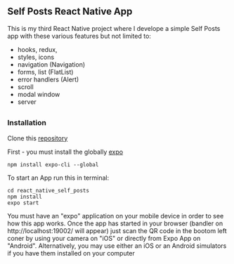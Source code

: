 ## Self Posts React Native App
This is my third React Native project where I develope a simple Self Posts app with these various features but not limited to:
* hooks, redux, 
* styles, icons
* navigation (Navigation)
* forms, list (FlatList)
* error handlers (Alert)
* scroll
* modal window
* server

##
### Installation
Clone this [repository](https://github.com/fufylev/react_native_self_posts)


First - you must install the globally [expo](https://expo.io/)
```
npm install expo-cli --global
```

To start an App run this in terminal:
```
cd react_native_self_posts
npm install
expo start
```

You must have an "expo" application on your mobile device in order to see how this app works. Once the app has started in your browser (bandler on http://localhost:19002/ will appear) just scan the QR code in the bootom left coner by using your camera on "iOS" or directly from Expo App on "Android". Alternatively,  you may use either an iOS or an Android simulators if you have them installed on your computer
